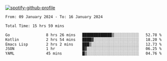 [![spotify-github-profile](https://spotify-github-profile.vercel.app/api/view?uid=313pysyt3uxkjdidtiuvzf7nrnnu&cover_image=true&theme=natemoo-re&show_offline=false&background_color=121212&interchange=false&bar_color=53b14f&bar_color_cover=false)](https://spotify-github-profile.vercel.app/api/view?uid=313pysyt3uxkjdidtiuvzf7nrnnu&redirect=true)

<!--START_SECTION:waka-->

```txt
From: 09 January 2024 - To: 16 January 2024

Total Time: 15 hrs 59 mins

Go                8 hrs 26 mins   █████████████▒░░░░░░░░░░░   52.78 %
Kotlin            2 hrs 54 mins   ████▓░░░░░░░░░░░░░░░░░░░░   18.20 %
Emacs Lisp        2 hrs 2 mins    ███▒░░░░░░░░░░░░░░░░░░░░░   12.73 %
JSON              1 hr            █▓░░░░░░░░░░░░░░░░░░░░░░░   06.25 %
YAML              45 mins         █▒░░░░░░░░░░░░░░░░░░░░░░░   04.76 %
```

<!--END_SECTION:waka-->